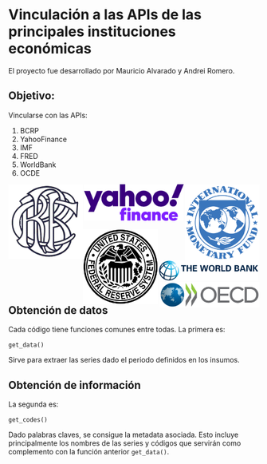 # Vinculación a las APIs de las principales instituciones económicas
El proyecto fue desarrollado por Mauricio Alvarado y Andrei Romero.

## Objetivo:
Vincularse con las APIs:
1. BCRP
2. YahooFinance
3. IMF
4. FRED
5. WorldBank
6. OCDE


<p align="center">
      <img src="figures/bcrp-logo.png" width="150" align="left">
      <img src="figures/yahoo-finance-logo.png" width="200">
      <img src="figures/imf-logo.png" width="150" align="right">
</p>
<p align="center">
      <img src="figures/fred-logo.png" width="150" align="left">
      <img src="figures/world-bank-logo.png" width="200">
      <img src="figures/ocde-logo.png" width="200" align="right">
</p>



## Obtención de datos
Cada código tiene funciones comunes entre todas. La primera es:
```
get_data()
```
Sirve para extraer las series dado el periodo definidos en los insumos.

## Obtención de información
La segunda es: 
```
get_codes()
```
Dado palabras claves, se consigue la metadata asociada. Esto incluye principalmente los nombres de las series y códigos que servirán como complemento con la función anterior `get_data()`.

